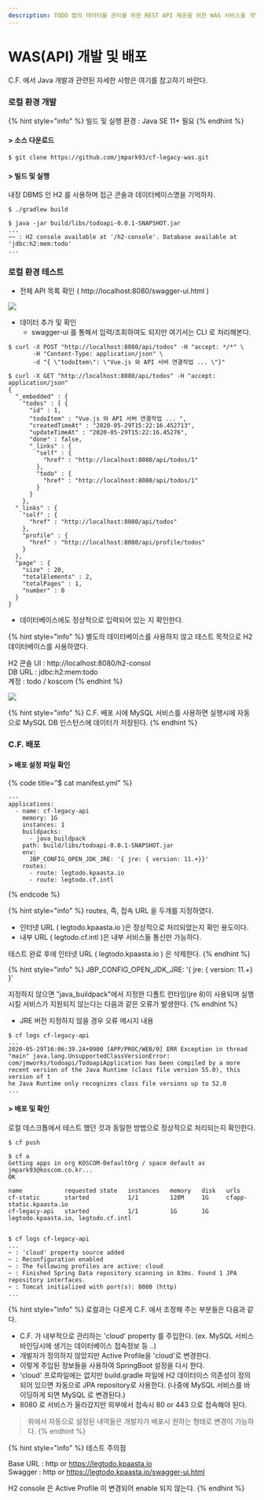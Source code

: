```yaml
---
description: TODO 앱의 데이터를 관리를 위한 REST API 제공을 위한 WAS 서비스를 개발하고 배포하는 과정을 설명한다.
---
```


# WAS\(API\) 개발 및 배포

C.F. 에서 Java 개발과 관련된 자세한 사항은 여기를 참고하기 바란다.  

### 로컬 환경 개발 

{% hint style="info" %}
빌드 및 실행 환경 : Java SE 11+  필요
{% endhint %}

#### &gt; 소스 다운로드  

```
$ git clone https://github.com/jmpark93/cf-legacy-was.git
```

#### &gt; 빌드 및 실행  

내장 DBMS 인 H2 를 사용하며 접근 콘솔과 데이터베이스명을 기억하자. 

```text
$ ./gradlew build

$ java -jar build/libs/todoapi-0.0.1-SNAPSHOT.jar
...
~~ : H2 console available at '/h2-console'. Database available at 'jdbc:h2:mem:todo'
...
```

### 로컬 환경 테스트 

* 전체 API 목록 확인 \( http://localhost:8080/swagger-ui.html \)

![](../../.gitbook/assets/image%20%28172%29.png)

* 데이터 추가 및 확인
  * swagger-ui 를 통해서 입력/조회하여도 되지만 여기서는 CLI 로 처리해본다. 

```text
$ curl -X POST "http://localhost:8080/api/todos" -H "accept: */*" \
       -H "Content-Type: application/json" \
       -d "{ \"todoItem\": \"Vue.js 와 API 서버 연결작업 ... \"}"
       
$ curl -X GET "http://localhost:8080/api/todos" -H "accept: application/json"
{
  "_embedded" : {
    "todos" : [ {
      "id" : 1,
      "todoItem" : "Vue.js 와 API 서버 연결작업 ... ",
      "createdTimeAt" : "2020-05-29T15:22:16.452713",
      "updateTimeAt" : "2020-05-29T15:22:16.45276",
      "done" : false,
      "_links" : {
        "self" : {
          "href" : "http://localhost:8080/api/todos/1"
        },
        "todo" : {
          "href" : "http://localhost:8080/api/todos/1"
        }
      }
    },
  "_links" : {
    "self" : {
      "href" : "http://localhost:8080/api/todos"
    },
    "profile" : {
      "href" : "http://localhost:8080/api/profile/todos"
    }
  },
  "page" : {
    "size" : 20,
    "totalElements" : 2,
    "totalPages" : 1,
    "number" : 0
  }
}       
```

* 데이터베이스에도 정상적으로 입력되어 있는 지 확인한다. 

{% hint style="info" %}
별도의 데이터베이스를 사용하지 않고 테스트 목적으로  H2 데이터베이스를 사용하였다.

H2 콘솔 UI : http://localhost:8080/h2-consol  
DB URL       :  jdbc:h2:mem:todo   
계정            :  todo / koscom
{% endhint %}

![](../../.gitbook/assets/image%20%28169%29.png)

{% hint style="info" %}
C.F. 배포 시에 MySQL 서비스를 사용하면 실행시에 자동으로 MySQL DB 인스턴스에 데이터가 저장된다.
{% endhint %}

### C.F. 배포

#### &gt; 배포 설정 파일 확인

{% code title="$ cat manifest.yml" %}
```text
---
applications:
  - name: cf-legacy-api
    memory: 1G
    instances: 1
    buildpacks:
      - java_buildpack
    path: build/libs/todoapi-0.0.1-SNAPSHOT.jar
    env:
      JBP_CONFIG_OPEN_JDK_JRE: '{ jre: { version: 11.+}}'
    routes:
      - route: legtodo.kpaasta.io
      - route: legtodo.cf.intl
```
{% endcode %}

{% hint style="info" %}
routes, 즉, 접속 URL 을 두개를 지정하였다.   
- 인터넷 URL \( legtodo.kpaasta.io \)은 정상적으로 처리되었는지 확인 용도이다.   
- 내부 URL \( legtodo.cf.intl \)은 내부 서비스들 통신만 가능하다.   
  
테스트 완료 후에 인터넷 URL \( legtodo.kpaasta.io \) 은 삭제한다. 
{% endhint %}

{% hint style="info" %}
JBP\_CONFIG\_OPEN\_JDK\_JRE: '{ jre: { version: 11.+} }' 

지정하지 않으면 "java\_buildpack"에서 지정한 디폴트 런타임\(jre 8\)이 사용되며 실행 시킬 서비스가 지원되지 않는다는 다음과 같은 오류가 발생한다.
{% endhint %}

* JRE 버전 지정하지 않을 경우 오류 메시지 내용 

```text
$ cf logs cf-legacy-api
...
2020-05-29T16:06:39.24+0900 [APP/PROC/WEB/0] ERR Exception in thread "main" java.lang.UnsupportedClassVersionError: com/jmworks/todoapi/TodoapiApplication has been compiled by a more recent version of the Java Runtime (class file version 55.0), this version of t
he Java Runtime only recognizes class file versions up to 52.0
...
```

#### &gt; 배포 및 확인 

로컬 데스크톱에서 테스트 했던 것과 동일한 방법으로 정상적으로 처리되는지 확인한다. 

```text
$ cf push 

$ cf a
Getting apps in org KOSCOM-DefaultOrg / space default as jmpark93@koscom.co.kr...
OK

name            requested state   instances   memory   disk   urls
cf-static       started           1/1         128M     1G     cfapp-static.kpaasta.io
cf-legacy-api   started           1/1         1G       1G     legtodo.kpaasta.io, legtodo.cf.intl


$ cf logs cf-legacy-api
...
~ : 'cloud' property source added
~ : Reconfiguration enabled
~ : The following profiles are active: cloud
~ : Finished Spring Data repository scanning in 83ms. Found 1 JPA repository interfaces.
~ : Tomcat initialized with port(s): 8080 (http)
...
```

{% hint style="info" %}
로컬과는 다른게 C.F. 에서 조정해 주는 부분들은 다음과 같다. 

* C.F. 가 내부적으로 관리하는 'cloud' property 를 주입한다.   \(ex. MySQL 서비스 바인딩시에 생기는 데이터베이스 접속정보 등 ..\)
* 개발자가 정의하지 않았지만 Active Profile을 'cloud'로 변경한다. 
* 이렇게 주입된 정보들을 사용하여 SpringBoot 설정을 다시 한다. 
* 'cloud' 프로파일에는 없지만 build.gradle 파일에 H2 데이터이스 의존성이 정의되어 있으면 자동으로 JPA repository로 사용한다.  \(나중에 MySQL 서비스를 바이딩하게 되면 MySQL 로 변경된다.\)
* 8080 로 서비스가 올라갔지만 외부에서 접속시 80 or 443 으로 접속해야 된다. 

> 위에서 자동으로 설정된 내역들은 개발자가 배포시 원하는 형태로 변경이 가능하다.
{% endhint %}

{% hint style="info" %}
테스트 주의점 

Base URL : http or https://legtodo.kpaasta.io  
Swagger  : http or https://legtodo.kpaasta.io/swagger-ui.html

H2 console 은 Active Profile 이 변경되어 enable 되지 않는다. 
{% endhint %}



